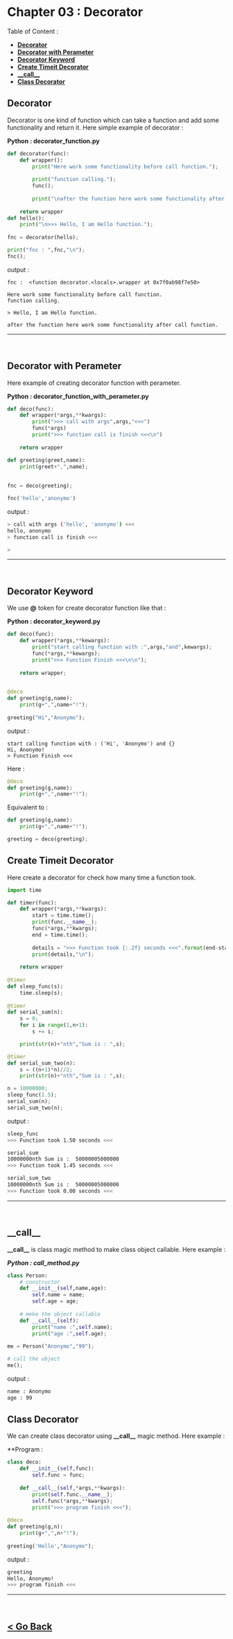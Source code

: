 Chapter 03 : Decorator
======================

Table of Content : 
- **[Decorator](#decorator)**
- **[Decorator with Perameter](#decorator-with-perameter)**
- **[Decorator Keyword](#decorator-keyword)**
- **[Create Timeit Decorator](#create-timeit-decorator)**
- **[\_\_call\_\_](#__call__)**
- **[Class Decorator](#class-decorator)**

## Decorator
Decorator is one kind of function which can take a function and add some functionality and return it. Here simple example of decorator : 

**Python : decorator_function.py**
```python
def decorator(func):
    def wrapper():
        print("Here work some functionality before call function.");
        
        print("function calling.");
        func();
        
        print("\nafter the function here work some functionality after call function.");
    
    return wrapper
def hello():
    print("\n>>> Hello, I am Hello function.");
    
fnc = decorator(hello);

print("fnc : ",fnc,"\n");
fnc();
```
output : 
```
fnc :  <function decorator.<locals>.wrapper at 0x7f0ab98f7e50> 

Here work some functionality before call function.
function calling.

> Hello, I am Hello function.

after the function here work some functionality after call function.
```

<hr />
<br />

## Decorator with Perameter
Here example of creating decorator function with perameter. 

**Python : decorator_function_with_perameter.py**
```python
def deco(func):
    def wrapper(*args,**kwargs):
        print(">>> call with args",args,"<<<")
        func(*args)
        print(">>> function call is finish <<<\n")
        
    return wrapper

def greeting(greet,name):
    print(greet+",",name);
    
    
fnc = deco(greeting);

fnc('hello','anonymo')
```

output : 
```bash
> call with args ('hello', 'anonymo') <<<
hello, anonymo
> function call is finish <<<

> 
```

<hr />
<br />

## Decorator Keyword
We use **@** token for create decorator function like that : 

**Python : decorator_keyword.py**
```python
def deco(func):
    def wrapper(*args,**kewargs):
        print("start calling function with :",args,"and",kewargs);
        func(*args,**kewargs);
        print(">>> Function Finish <<<\n\n");
        
    return wrapper;
    

@deco
def greeting(g,name):
    print(g+",",name+"!");
    
greeting("Hi","Anonymo");
```

output : 
```
start calling function with : ('Hi', 'Anonymo') and {}
Hi, Anonymo!
> Function Finish <<<
```

Here :
```python
@deco
def greeting(g,name):
    print(g+",",name+"!");
```
Equivalent to : 
```python
def greeting(g,name):
    print(g+",",name+"!");

greeting = deco(greeting);
```

## Create Timeit Decorator
Here create a decorator for check how many time a function took.

```python
import time

def timer(func):
    def wrapper(*args,**kwargs):
        start = time.time();
        print(func.__name__);
        func(*args,**kwargs);
        end = time.time();
        
        details = ">>> Function took {:.2f} seconds <<<".format(end-start);
        print(details,"\n");
        
    return wrapper
    
@timer 
def sleep_func(s):
    time.sleep(s);
    
@timer
def serial_sum(n):
    s = 0;
    for i in range(1,n+1):
        s += i;

    print(str(n)+"nth","Sum is : ",s);

@timer
def serial_sum_two(n):
    s = ((n+1)*n)//2;
    print(str(n)+"nth","Sum is : ",s);

n = 10000000;   
sleep_func(1.5);
serial_sum(n);
serial_sum_two(n);
```

output : 
```bash
sleep_func
>>> Function took 1.50 seconds <<< 

serial_sum
10000000nth Sum is :  50000005000000
>>> Function took 1.45 seconds <<< 

serial_sum_two
10000000nth Sum is :  50000005000000
>>> Function took 0.00 seconds <<< 
```

<hr />
<br />

## \_\_call\_\_
**\_\_call\_\_** is class magic method to make class object callable. Here example : 

***Python : call_method.py***
```python
class Person:
    # constructor
    def __init__(self,name,age):
        self.name = name;
        self.age = age;
    
    # meke the object callable
    def __call__(self):
        print("name :",self.name);
        print("age :",self.age);
        
me = Person("Anonymo","99");

# call the object
me();
```

output : 
```bash
name : Anonymo
age : 99
```

## Class Decorator
We can create class decorator using **\_\_call\_\_** magic method. Here example : 

**Program : 
```python
class deco:
    def __init__(self,func):
        self.func = func;
        
    def __call__(self,*args,**kwargs):
        print(self.func.__name__);
        self.func(*args,**kwargs);
        print(">>> program finish <<<");
    
@deco
def greeting(g,n):
    print(g+",",n+"!");
    
greeting('Hello',"Anonymo");
```

output : 
```bash
greeting
Hello, Anonymo!
>>> program finish <<<
```

<hr />
<br />

[< Go Back](./../part_4.md)
---------------------------